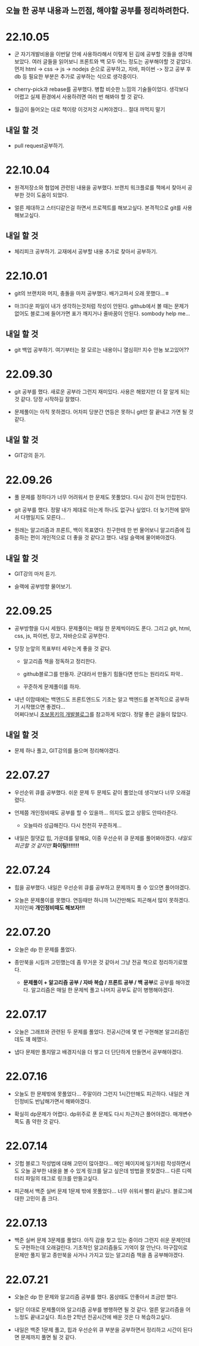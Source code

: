 ## 오늘 한 공부 내용과 느낀점, 해야할 공부를 정리하려한다.

# 22.10.05
  - 군 자기개발비용을 이번달 안에 사용하라해서 이렇게 된 김에 공부할 것들을 생각해보았다. 여러 글들을 읽어보니 프론트와 백 모두 어느 정도는 공부해야할 것 같았다.  
  먼저 html -> css -> js -> nodejs 순으로 공부하고, 자바, 파이썬 -> 장고 공부 후 db 등 필요한 부분은 추가로 공부하는 식으로 생각중이다. 
  
  - cherry-pick과 rebase를 공부했다. 병합 비슷한 느낌의 기술들이었다. 생각보다 어렵고 실제 환경에서 사용하려면 여러 번 해봐야 할 것 같다. 
  
  - 월급이 들어오는 대로 책이랑 이것저것 시켜야겠다... 절대 까먹지 말기
  
## 내일 할 것

  - pull request공부하기.

# 22.10.04
  - 원격저장소와 협업에 관련된 내용을 공부했다. 브랜치 워크플로를 책에서 찾아서 공부한 것이 도움이 되었다.
  
  - 얼른 제대하고 스터디같은걸 하면서 프로젝트를 해보고싶다. 본격적으로 git를 사용해보고싶다.
  
## 내일 할 것

  - 체리피크 공부하기. 교재에서 공부할 내용 추가로 찾아서 공부하기.

# 22.10.01

  - git의 브랜치와 머지, 충돌을 마저 공부했다. 배가고파서 오래 못했다...ㅎ
  
  - 마크다운 파일이 내가 생각하는것처럼 작성이 안된다. github에서 볼 때는 문제가 없어도 블로그에 들어가면 표가 깨지거나 줄바꿈이 안된다. sombody help me...
  
## 내일 할 것

  - git 백업 공부하기. 여기부터는 잘 모르는 내용이니 열심히!! 지수 안뇽 보고있어??

# 22.09.30

 - git 공부를 했다. 새로운 공부라 그런지 재미있다. 사용은 해왔지만 더 잘 알게 되는 것 같다. 당장 시작하길 잘했다.
 
 - 문제풀이는 아직 못하겠다. 어차피 당분간 연등은 못하니 git만 잘 끝내고 가면 될 것 같다.
 
## 내일 할 것

 - GIT강의 듣기.

# 22.09.26

 - 풀 문제를 정하다가 너무 어려워서 한 문제도 못풀었다. 다시 감이 전혀 안잡힌다.
 
 - git 공부를 했다. 정말 내가 제대로 아는게 하나도 없구나 싶었다. 더 늦기전에 알아서 다행일지도 모른다...
 
 - 원래는 알고리즘과 프론트, 백이 목표였다. 친구한테 한 번 물어보니 알고리즘에 집중하는 편이 개인적으로 더 좋을 것 같다고 했다. 내일 슬랙에 물어봐야겠다.
 
## 내일 할 것

 - GIT강의 마저 듣기.
 
 - 슬랙에 공부방향 물어보기.

# 22.09.25

 - 공부방향을 다시 세웠다. 문제풀이는 매일 한 문제씩이라도 푼다. 그리고 git, html, css, js, 파이썬, 장고, 자바순으로 공부한다.
  
 - 당장 눈앞의 목표부터 세우는게 좋을 것 같다. 
  
   - 알고리즘 책을 정독하고 정리한다.
  
   - github블로그를 만들자. 군대라서 만들기 힘들다면 만드는 원리라도 파악..
  
   - 꾸준하게 문제풀이를 하자. 
	
 - 내년 이맘때에는 백엔드도 프론트엔드도 기초는 알고 백엔드를 본격적으로 공부하기 시작했으면 좋겠다...  
 어쩌다보니 [초보몽키의 개발블로그](https://wayhome25.github.io/)를 참고하게 되었다. 정말 좋은 글들이 많았다.
  
## 내일 할 것
  - 문제 하나 풀고, GIT강의를 들으며 정리해야겠다.
  

# 22.07.27

- 우선순위 큐를 공부했다. 쉬운 문제 두 문제도 같이 풀었는데 생각보다 너무 오래걸렸다.

- 언제쯤 개인정비때도 공부를 할 수 있을까... 의지도 없고 상황도 안따라준다.

	- 오늘따라 성급해진다. 다시 천천히 꾸준하게...
	
- 내일은 절댓값 힙, 가운데를 말해요, 이중 우선순위 큐 문제를 풀어봐야겠다. _내일도 피곤할 것 같지만_ **화이팅!!!!!!!**

# 22.07.24

- 힙을 공부했다. 내일은 우선순위 큐를 공부하고 문제까지 풀 수 있으면 풀어야겠다.

- 오늘은 문제풀이를 못했다. 연등때만 하니까 1시간만해도 피곤해서 많이 못하겠다. 지이인짜 **개인정비때도 해보자!!!**

# 22.07.20

- 오늘은 dp 한 문제를 풀었다.

- 종만북을 시킬까 고민했는데 좀 무거운 것 같아서 그냥 전공 책으로 정리하기로했다.
	
	- **문제풀이 + 알고리즘 공부 / 자바 복습 / 프론트 공부 / 백 공부**로 공부를 해야겠다. 알고리즘은 매일 한 문제씩 풀고 나머지 공부도 같이 병행해야겠다.

# 22.07.17

- 오늘은 그래프와 관련된 두 문제를 풀었다. 전공시간에 몇 번 구현해본 알고리즘인데도 꽤 헤맸다.

- 냅다 문제만 풀지말고 배경지식을 더 쌓고 더 단단하게 만들면서 공부해야겠다.

# 22.07.16

- 오늘도 한 문제밖에 못풀었다... 주말이라 그런지 1시간만해도 피곤하다. 내일은 개인정비도 반납해가면서 해봐야겠다.

- 확실히 dp문제가 어렵다. dp위주로 푼 문제도 다시 차근차근 풀어야겠다. 매개변수쪽도 좀 약한 것 같다.
	
# 22.07.14

- 깃헙 블로그 작성법에 대해 고민이 많아졌다... 메인 페이지에 일기처럼 작성하면서도 
	오늘 공부한 내용을 볼 수 있게 링크를 달고 싶은데 방법을 못찾겠다... 다른 디렉터리 파일의 태그로 링크를 만들고싶다.

- 피곤해서 백준 실버 문제 1문제 밖에 못풀었다... 너무 쉬워서 빨리 끝났다. 블로그에 대한 고민이 좀 크다.

# 22.07.13

- 백준 실버 문제 3문제를 풀었다. 아직 감을 찾고 있는 중이라 그런지 쉬운 문제인데도 구현하는데 오래걸린다. 
	기초적인 알고리즘들도 기억이 잘 안난다. 마구잡이로 문제만 풀지 말고 종만북을 사거나 가지고 있는 알고리즘 책을 좀 공부해야겠다.

# 22.07.21

- 오늘은 dp 한 문제와 알고리즘 공부를 했다. 몸상태도 안좋아서 조금만 했다.

- 일단 이대로 문제풀이와 알고리즘 공부를 병행하면 될 것 같다. 얼른 알고리즘을 어느정도 끝내고싶다. 최소한 2학년 전공시간에 배운 것은 다 복습하고싶다.

- 내일은 백준 1문제 풀고, 힙과 우선순위 큐 부분을 공부하면서 정리하고 시간이 된다면 문제까지 풀면 될 것 같다.
